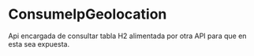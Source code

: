 # ConsumeIpGeolocation
Api encargada de consultar tabla H2 alimentada por otra API para que en esta sea expuesta.
